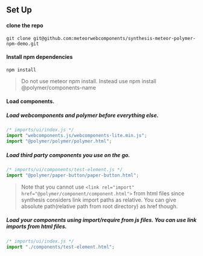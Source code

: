 ##  Set Up

#### clone the repo

`git clone git@github.com:meteorwebcomponents/synthesis-meteor-polymer-npm-demo.git`

#### Install npm dependencies

`npm install`

>Do not use meteor npm install. Instead use npm install @polymer/components-name

#### Load components.

##### Load webcomponents and polymer before everything else.

```js
/* imports/ui/index.js */
import "webcomponents.js/webcomponents-lite.min.js";
import "@polymer/polymer/polymer.html";

```

##### Load third party components you use on the go.

```js
/* imports/ui/components/test-element.js */
import "@polymer/paper-button/paper-button.html";

```

>Note that you cannot use `<link rel="import" href="@polymer/component/component.html">` from html files since synthesis considers link import paths as relative. You can give absolute path(relative path from root directory) as href though.

##### Load your components using import/require from js files. You can use link imports from html files.

```js
/* imports/ui/index.js */
import "./components/test-element.html";
```
